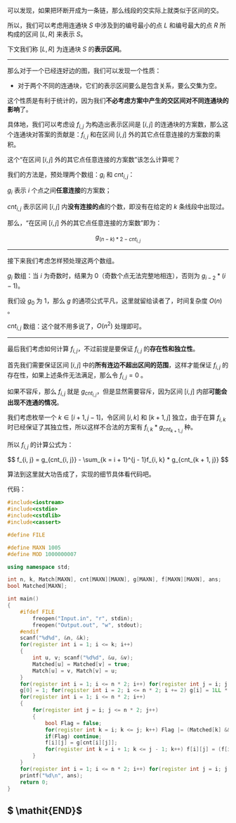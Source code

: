 可以发现，如果把环断开成为一条链，那么线段的交实际上就类似于区间的交。

所以，我们可以考虑用连通块 $S$ 中涉及到的编号最小的点 $L$ 和编号最大的点 $R$ 所构成的区间 $[L, R]$ 来表示 $S$。

下文我们称 $[L, R]$ 为连通块 $S$ 的**表示区间**。

------

那么对于一个已经连好边的图，我们可以发现一个性质：

- 对于两个不同的连通块，它们的表示区间要么是包含关系，要么交集为空。

这个性质是有利于统计的，因为我们**不必考虑方案中产生的交区间对不同连通块的影响**了。

具体地，我们可以考虑设 $f_{i, j}$ 为构造出表示区间是 $[i, j]$ 的连通块的方案数，那么这个连通块对答案的贡献是：$f_{i, j}$ 和在区间 $[i, j]$ 外的其它点任意连接的方案数的乘积。

这个“在区间 $[i, j]$ 外的其它点任意连接的方案数”该怎么计算呢？

我们的方法是，预处理两个数组：$g_i$ 和 $cnt_{i, j}$：

$g_i$ 表示 $i$ 个点之间**任意连接**的方案数；

$cnt_{i, j}$ 表示区间 $[i, j]$ 内**没有连接的点**的个数，即没有在给定的 $k$ 条线段中出现过。

那么，“在区间 $[i, j]$ 外的其它点任意连接的方案数”即为：

$$
g_{(n - k) * 2 - cnt_{i, j}}
$$

------

接下来我们考虑怎样预处理这两个数组。

$g_i$ 数组：当 $i$ 为奇数时，结果为 $0$（奇数个点无法完整地相连），否则为 $g_{i - 2} * (i - 1)$。

我们设 $g_0$ 为 $1$，那么 $g$ 的通项公式平凡，这里就留给读者了，时间复杂度 $O(n)$ 。

$cnt_{i, j}$ 数组：这个就不用多说了，$O(n^2)$ 处理即可。 

-----

最后我们考虑如何计算 $f_{i, j}$，不过前提是要保证 $f_{i, j}$ 的**存在性和独立性**。

首先我们需要保证区间 $[i, j]$ 中的**所有连边不超出区间的范围**，这样才能保证 $f_{i, j}$ 的存在性，如果上述条件无法满足，那么令 $f_{i, j} = 0$ 。

如果不容斥，那么 $f_{i, j}$ 就是 $g_{cnt_{i, j}}$，但是显然需要容斥，因为区间 $[i, j]$ 内部**可能会出现不连通的情况**。

我们考虑枚举一个 $k \in [i + 1, j - 1]$，令区间 $[i, k]$ 和 $[k + 1, j]$ 独立，由于在算 $f_{i, k}$ 时已经保证了其独立性，所以这样不合法的方案有 $f_{i, k} * g_{cnt_{k + 1, j}}$ 种。

所以 $f_{i, j}$ 的计算公式为：

$$
f_{i, j} = g_{cnt_{i, j}} - \sum_{k = i + 1}^{j - 1}f_{i, k} * g_{cnt_{k + 1, j}}
$$

算法到这里就大功告成了，实现的细节具体看代码吧。

代码：

```cpp
#include<iostream>
#include<cstdio>
#include<cstdlib>
#include<cassert>

#define FILE

#define MAXN 1005
#define MOD 1000000007

using namespace std;

int n, k, Match[MAXN], cnt[MAXN][MAXN], g[MAXN], f[MAXN][MAXN], ans;
bool Matched[MAXN];

int main()
{
    #ifdef FILE
        freopen("Input.in", "r", stdin);
        freopen("Output.out", "w", stdout);
    #endif
    scanf("%d%d", &n, &k);
    for(register int i = 1; i <= k; i++)
    {
        int u, v; scanf("%d%d", &u, &v);
        Matched[u] = Matched[v] = true;
        Match[u] = v, Match[v] = u;
    }
    for(register int i = 1; i <= n * 2; i++) for(register int j = i; j <= n * 2; j++) cnt[i][j] = cnt[i][j - 1] + !Matched[j];
    g[0] = 1; for(register int i = 2; i <= n * 2; i += 2) g[i] = 1LL * g[i - 2] * (i - 1) % MOD;
    for(register int i = 1; i <= n * 2; i++)
    {
        for(register int j = i; j <= n * 2; j++)
        {
            bool Flag = false;
            for(register int k = i; k <= j; k++) Flag |= (Matched[k] && (Match[k] < i || Match[k] > j));
            if(Flag) continue;
            f[i][j] = g[cnt[i][j]];
            for(register int k = i + 1; k <= j - 1; k++) f[i][j] = (f[i][j] - 1LL * f[i][k] * g[cnt[k + 1][j]] % MOD + MOD) % MOD;
        }
    }
    for(register int i = 1; i <= n * 2; i++) for(register int j = i; j <= n * 2; j++) ans = (ans + 1LL * f[i][j] * g[(n - k) * 2 - cnt[i][j]] ) % MOD;
    printf("%d\n", ans);
    return 0;
}
```

## $ \mathit{END}$